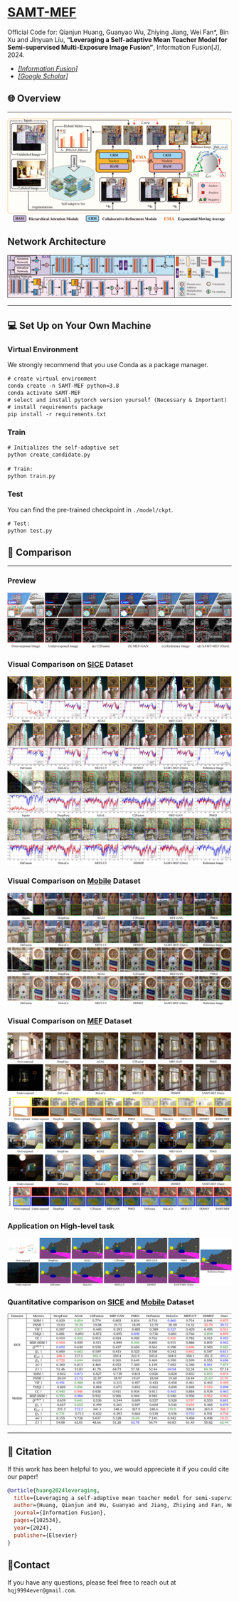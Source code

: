 # [SAMT-MEF](https://www.sciencedirect.com/science/article/pii/S1566253524003129)

Official Code for: Qianjun Huang, Guanyao Wu, Zhiying Jiang, Wei Fan*, Bin Xu and Jinyuan Liu, **“Leveraging a Self-adaptive Mean Teacher Model for Semi-supervised Multi-Exposure Image Fusion”**, Information Fusion[J], 2024.

- [*[Information Fusion]*](https://www.sciencedirect.com/science/article/pii/S1566253524003129)
- [*[Google Scholar]*](https://scholar.google.com/scholar?hl=zh-CN&as_sdt=0%2C5&q=Leveraging+a+self-adaptive+mean+teacher+model+for+semi-supervised+multi-exposure+image+fusion&btnG=)

## :globe_with_meridians: Overview
---

![preview](imgs/framework.jpg)

## Network Architecture
![preview](imgs/framework(1).jpg)

---

## :computer: Set Up on Your Own Machine

### Virtual Environment

We strongly recommend that you use Conda as a package manager.

```shell
# create virtual environment
conda create -n SAMT-MEF python=3.8
conda activate SAMT-MEF
# select and install pytorch version yourself (Necessary & Important)
# install requirements package
pip install -r requirements.txt
```
### Train
```shell
# Initializes the self-adaptive set
python create_candidate.py

# Train: 
python train.py
```
### Test
You can find the pre-trained checkpoint in `./model/ckpt`.
```shell
# Test: 
python test.py

```
## :mag_right: Comparison
___

### Preview

<img src="imgs\sequence_0.jpg"/>

### Visual Comparison on [SICE](https://github.com/csjcai/SICE#learning-a-deep-single-image-contrast-enhancer-from-multi-exposure-images) Dataset
<img src="imgs\sequence_1.jpg"/>

### Visual Comparison on [Mobile](https://github.com/Hedlen/MEFLUT) Dataset

<img src="imgs\sequence_3.jpg"/>

### Visual Comparison on [MEF](https://github.com/hangxiaotian/Perceptual-Multi-exposure-Image-Fusion) Dataset
<img src="imgs\sequence_4.jpg"/>

### Application on High-level task
<img src="imgs\sequence_9.jpg"/>

### Quantitative comparison on [SICE](https://github.com/csjcai/SICE#learning-a-deep-single-image-contrast-enhancer-from-multi-exposure-images) and [Mobile](https://github.com/Hedlen/MEFLUT) Dataset
<img src="imgs\table.png"/>

____

## :pushpin: Citation

If this work has been helpful to you, we would appreciate it if you could cite our paper! 

```BibTex
@article{huang2024leveraging,
  title={Leveraging a self-adaptive mean teacher model for semi-supervised multi-exposure image fusion},
  author={Huang, Qianjun and Wu, Guanyao and Jiang, Zhiying and Fan, Wei and Xu, Bin and Liu, Jinyuan},
  journal={Information Fusion},
  pages={102534},
  year={2024},
  publisher={Elsevier}
}
```
## :email:Contact

If you have any questions, please feel free to reach out at `hqj9994ever@gmail.com`. 